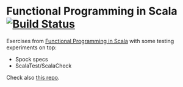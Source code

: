 # Functional Programming in Scala [![Build Status](https://travis-ci.org/artamonovkirill/functional-programming-in-scala.svg?branch=master)](https://travis-ci.org/artamonovkirill/functional-programming-in-scala) 

Exercises from [Functional Programming in Scala](https://www.manning.com/books/functional-programming-in-scala) with some testing experiments on top:

* Spock specs
* ScalaTest/ScalaCheck

Check also [this repo](https://github.com/fpinscala/fpinscala).
